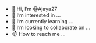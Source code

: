 - 👋 Hi, I’m @Ajaya27
- 👀 I’m interested in ...
- 🌱 I’m currently learning ...
- 💞️ I’m looking to collaborate on ...
- 📫 How to reach me ...

<!---
Ajaya27/Ajaya27 is a ✨ special ✨ repository because its `README.md` (this file) appears on your GitHub profile.
You can click the Preview link to take a look at your changes.
--->
